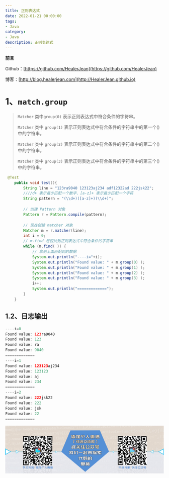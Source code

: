 ```yaml
---
title: 正则表达式
date: 2022-01-21 00:00:00
tags: 
- Java
category: 
- Java
description: 正则表达式
---
```


**前言**     

 Github：[https://github.com/HealerJean](https://github.com/HealerJean)         

 博客：[http://blog.healerjean.com](http://HealerJean.github.io)          

# 1、`match.group`

> `Matcher` 类中`group(0)` 表示正则表达式中符合条件的字符串。      
>
> `Matcher` 类中 `group(1)` 表示正则表达式中符合条件的字符串中的第一个() 中的字符串。     
>
> `Matcher` 类中 `group(2)` 表示正则表达式中符合条件的字符串中的第二个() 中的字符串。      
>
> `Matcher` 类中 `group(3)` 表示正则表达式中符合条件的字符串中的第三个() 中的字符串。

```java
 @Test
    public void test(){
        String line = "123ra9040 123123aj234 adf12322ad 222jsk22";
        ////d+ 表示最少匹配一个数字、[a-z]+ 表示最少匹配一个字符
        String pattern = "(\\d+)([a-z]+)(\\d+)";

        // 创建 Pattern 对象
        Pattern r = Pattern.compile(pattern);

        // 现在创建 matcher 对象
        Matcher m = r.matcher(line);
        int i = 0;
        // m.find 是否找到正则表达式中符合条件的字符串
        while (m.find( )) {
            // 拿到上面匹配到的数据
            System.out.println("----i="+i);
            System.out.println("Found value: " + m.group(0) );
            System.out.println("Found value: " + m.group(1) );
            System.out.println("Found value: " + m.group(2) );
            System.out.println("Found value: " + m.group(3) );
            i++;
            System.out.println("=============");
        }
    }
```



## 1.2、日志输出

```java
----i=0
Found value: 123ra9040
Found value: 123
Found value: ra
Found value: 9040
=============
----i=1
Found value: 123123aj234
Found value: 123123
Found value: aj
Found value: 234
=============
----i=2
Found value: 222jsk22
Found value: 222
Found value: jsk
Found value: 22
=============
```









![ContactAuthor](https://raw.githubusercontent.com/HealerJean/HealerJean.github.io/master/assets/img/artical_bottom.jpg)



<!-- Gitalk 评论 start  -->

<link rel="stylesheet" href="https://unpkg.com/gitalk/dist/gitalk.css">

<script src="https://unpkg.com/gitalk@latest/dist/gitalk.min.js"></script> 
<div id="gitalk-container"></div>    
 <script type="text/javascript">
    var gitalk = new Gitalk({
		clientID: `1d164cd85549874d0e3a`,
		clientSecret: `527c3d223d1e6608953e835b547061037d140355`,
		repo: `HealerJean.github.io`,
		owner: 'HealerJean',
		admin: ['HealerJean'],
		id: 'Wu8ZlJPzYCiUTEKI',
    });
    gitalk.render('gitalk-container');
</script> 




<!-- Gitalk end -->



